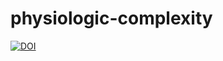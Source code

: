 # physiologic-complexity
[![DOI](https://zenodo.org/badge/61140125.svg)](https://zenodo.org/badge/latestdoi/61140125)
